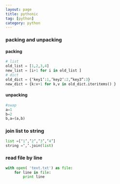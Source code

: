 ```yaml
---
layout: page
title: pythonic
tag: [python]
category: python
---
```

### packing and unpacking
#### packing

```python
# list
old_list = [1,2,3,4]
new_list = [i+1 for i in old_list ]
# dict
old_dict = {‘key1’:1,’key2’:2,”key3”:3}
new_dict = {k:v+1 for k,v in old_dict.iteritems() }
```

#### unpacking

```python
#swap
a=1
b=2
b,a=(a,b)
```

### join list to string

```python
list =[‘1’,’2’,’3’,’4’]
string =‘,’.join(list)
```

### read file by line

```python
with open( 'text.txt') as file:
    for line in file:
        print line
```
